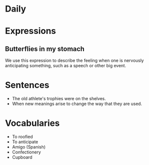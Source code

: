 # Daily

# Expressions

## Butterflies in my stomach

We use this expression to describe the feeling when one is nervously anticipating something, such as a speech or other big event.

# Sentences

- The old athlete's trophies were on the shelves.
- When new meanings arise to change the way that they are used.

# Vocabularies

- To roofied
- To anticipate
- Amigo (Spanish)
- Confectionery
- Cupboard